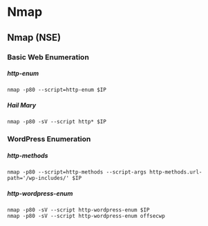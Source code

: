 # Nmap


## Nmap (NSE)

### Basic Web Enumeration

##### http-enum
```
nmap -p80 --script=http-enum $IP
```

##### Hail Mary
```
nmap -p80 -sV --script http* $IP
```


### WordPress Enumeration

##### http-methods
```
nmap -p80 --script=http-methods --script-args http-methods.url-path='/wp-includes/' $IP
```

##### http-wordpress-enum
```
nmap -p80 -sV --script http-wordpress-enum $IP
nmap -p80 -sV --script http-wordpress-enum offsecwp
```

